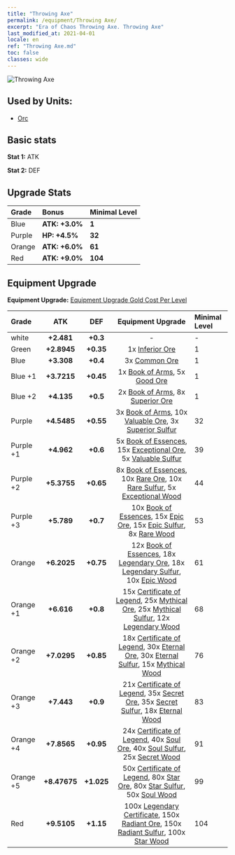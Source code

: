 ```yaml
---
title: "Throwing Axe"
permalink: /equipment/Throwing Axe/
excerpt: "Era of Chaos Throwing Axe. Throwing Axe"
last_modified_at: 2021-04-01
locale: en
ref: "Throwing Axe.md"
toc: false
classes: wide
---
```


  ![Throwing Axe](/images/e/e_4031.png)

## Used by Units:

* [Orc](/units/Orc/) 


## Basic stats
 **Stat 1:** ATK

 **Stat 2:** DEF

## Upgrade Stats

  |     Grade    |   Bonus | Minimal Level | 
  |:-------------|:--------|:--------------| 
  | Blue | **ATK: +3.0%** | **1** | 
  | Purple | **HP: +4.5%** | **32** | 
  | Orange | **ATK: +6.0%** | **61** | 
  | Red | **ATK: +9.0%** | **104** | 


## Equipment Upgrade
 **Equipment Upgrade:** [Equipment Upgrade Gold Cost Per Level](/equipment/EquipmentUpgradeCostPerLevel/) 

  |          Grade      | ATK | DEF | Equipment Upgrade | Minimal Level |
  |:--------------------|:---------:|:---------:|:----------------:|:--------------|
  | white | **+2.481** | **+0.3** | - | - |
  | Green | **+2.8945** | **+0.35** | 1x [Inferior Ore](/Items/mat_1/) | 1 |
  | Blue | **+3.308** | **+0.4** | 3x [Common Ore](/Items/mat_6/) | 1 |
  | Blue +1 | **+3.7215** | **+0.45** | 1x [Book of Arms](/Items/mat_18/), 5x [Good Ore](/Items/mat_12/) | 1 |
  | Blue +2 | **+4.135** | **+0.5** | 2x [Book of Arms](/Items/mat_25/), 8x [Superior Ore](/Items/mat_19/) | 1 |
  | Purple | **+4.5485** | **+0.55** | 3x [Book of Arms](/Items/mat_32/), 10x [Valuable Ore](/Items/mat_26/), 3x [Superior Sulfur](/Items/mat_22/) | 32 |
  | Purple +1 | **+4.962** | **+0.6** | 5x [Book of Essences](/Items/mat_39/), 15x [Exceptional Ore](/Items/mat_33/), 5x [Valuable Sulfur](/Items/mat_29/) | 39 |
  | Purple +2 | **+5.3755** | **+0.65** | 8x [Book of Essences](/Items/mat_46/), 10x [Rare Ore](/Items/mat_40/), 10x [Rare Sulfur](/Items/mat_43/), 5x [Exceptional Wood](/Items/mat_34/) | 44 |
  | Purple +3 | **+5.789** | **+0.7** | 10x [Book of Essences](/Items/mat_53/), 15x [Epic Ore](/Items/mat_47/), 15x [Epic Sulfur](/Items/mat_50/), 8x [Rare Wood](/Items/mat_41/) | 53 |
  | Orange | **+6.2025** | **+0.75** | 12x [Book of Essences](/Items/mat_60/), 18x [Legendary Ore](/Items/mat_54/), 18x [Legendary Sulfur](/Items/mat_57/), 10x [Epic Wood](/Items/mat_48/) | 61 |
  | Orange +1 | **+6.616** | **+0.8** | 15x [Certificate of Legend](/Items/mat_67/), 25x [Mythical Ore](/Items/mat_61/), 25x [Mythical Sulfur](/Items/mat_64/), 12x [Legendary Wood](/Items/mat_55/) | 68 |
  | Orange +2 | **+7.0295** | **+0.85** | 18x [Certificate of Legend](/Items/mat_74/), 30x [Eternal Ore](/Items/mat_68/), 30x [Eternal Sulfur](/Items/mat_71/), 15x [Mythical Wood](/Items/mat_62/) | 76 |
  | Orange +3 | **+7.443** | **+0.9** | 21x [Certificate of Legend](/Items/mat_81/), 35x [Secret Ore](/Items/mat_75/), 35x [Secret Sulfur](/Items/mat_78/), 18x [Eternal Wood](/Items/mat_69/) | 83 |
  | Orange +4 | **+7.8565** | **+0.95** | 24x [Certificate of Legend](/Items/mat_88/), 40x [Soul Ore](/Items/mat_82/), 40x [Soul Sulfur](/Items/mat_85/), 25x [Secret Wood](/Items/mat_76/) | 91 |
  | Orange +5 | **+8.47675** | **+1.025** | 50x [Certificate of Legend](/Items/mat_95/), 80x [Star Ore](/Items/mat_89/), 80x [Star Sulfur](/Items/mat_92/), 50x [Soul Wood](/Items/mat_83/) | 99 |
  | Red | **+9.5105** | **+1.15** | 100x [Legendary Certificate](/Items/mat_102/), 150x [Radiant Ore](/Items/mat_96/), 150x [Radiant Sulfur](/Items/mat_99/), 100x [Star Wood](/Items/mat_90/) | 104 |

